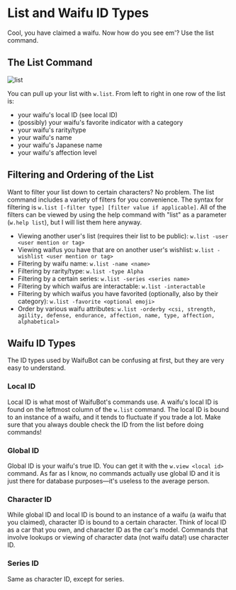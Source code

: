 # List and Waifu ID Types

Cool, you have claimed a waifu. Now how do you see em'? Use the list command.

## The List Command

![list](https://cdn.discordapp.com/attachments/485936130064384001/528455123719028746/unknown.png)

You can pull up your list with ``w.list``. From left to right in one row of the list is:

- your waifu's local ID (see local ID)
- (possibly) your waifu's favorite indicator with a category
- your waifu's rarity/type
- your waifu's name
- your waifu's Japanese name
- your waifu's affection level

## Filtering and Ordering of the List

Want to filter your list down to certain characters? No problem. The list command includes a variety of filters for you convenience. The syntax for filtering is ``w.list [-filter type] [filter value if applicable]``. All of the filters can be viewed by using the help command with "list" as a parameter (``w.help list``), but I will list them here anyway.

- Viewing another user's list (requires their list to be public): ``w.list -user <user mention or tag>``
- Viewing waifus you have that are on another user's wishlist: ``w.list -wishlist <user mention or tag>``
- Filtering by waifu name: ``w.list -name <name>``
- Filtering by rarity/type: ``w.list -type Alpha``
- Filtering by a certain series: ``w.list -series <series name>``
- Filtering by which waifus are interactable: ``w.list -interactable``
- Filtering by which waifus you have favorited (optionally, also by their category): ``w.list -favorite <optional emoji>``
- Order by various waifu attributes: ``w.list -orderby <csi, strength, agility, defense, endurance, affection, name, type, affection, alphabetical>``

## Waifu ID Types

The ID types used by WaifuBot can be confusing at first, but they are very easy to understand.

### Local ID

Local ID is what most of WaifuBot's commands use. A waifu's local ID is found on the leftmost column of the ``w.list`` command. The local ID is bound to an instance of a waifu, and it tends to fluctuate if you trade a lot. Make sure that you always double check the ID from the list before doing commands!

### Global ID

Global ID is your waifu's true ID. You can get it with the ``w.view <local id>`` command. As far as I know, no commands actually use global ID and it is just there for database purposes—it's useless to the average person.

### Character ID

While global ID and local ID is bound to an instance of a waifu (a waifu that you claimed), character ID is bound to a certain character. Think of local ID as a car that you own, and character ID as the car's model. Commands that involve lookups or viewing of character data (not waifu data!) use character ID.

### Series ID

Same as character ID, except for series.